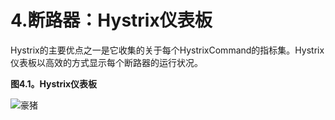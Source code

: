 # 4.断路器：Hystrix仪表板

Hystrix的主要优点之一是它收集的关于每个HystrixCommand的指标集。Hystrix仪表板以高效的方式显示每个断路器的运行状况。

**图4.1。Hystrix仪表板**

![豪猪](https://raw.githubusercontent.com/spring-cloud/spring-cloud-netflix/master/docs/src/main/asciidoc/images/Hystrix.png)